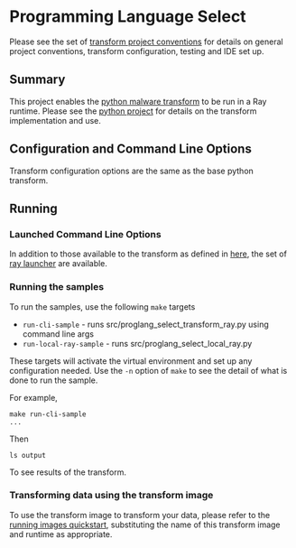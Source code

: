# Programming Language Select 

Please see the set of
[transform project conventions](../../../README.md)
for details on general project conventions, transform configuration,
testing and IDE set up.

## Summary
This project enables the [python malware transform](../python) to be run in a Ray runtime.
Please see the [python project](../python) for details on the transform implementation and use.

## Configuration and Command Line Options

Transform configuration options are the same as the base python transform.

## Running

### Launched Command Line Options
In addition to those available to the transform as defined in [here](../python/README.md),
the set of
[ray launcher](../../../../data-processing-lib/doc/ray-launcher-options.md) are available.


### Running the samples
To run the samples, use the following `make` targets

* `run-cli-sample` - runs src/proglang_select_transform_ray.py using command line args
* `run-local-ray-sample` - runs src/proglang_select_local_ray.py

These targets will activate the virtual environment and set up any configuration needed.
Use the `-n` option of `make` to see the detail of what is done to run the sample.

For example, 
```shell
make run-cli-sample
...
```
Then 
```shell
ls output
```
To see results of the transform.

### Transforming data using the transform image

To use the transform image to transform your data, please refer to the 
[running images quickstart](../../../../doc/quick-start/run-transform-image.md),
substituting the name of this transform image and runtime as appropriate.
